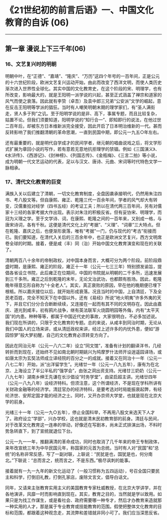 # 《21世纪初的前言后语》一、中国文化教育的自诉 (06)

------

## 第一章 漫说上下三千年(06)

### 16、文艺复兴时的明朝

明朝中叶，在“正德”、“嘉靖”、“隆庆”、“万历”这四个年号的一百年间，正是公元的十六世纪阶段，欧洲文艺复兴运动开始，由此而改变了西洋文明，而使人类历史渐次进入世界性全球化。其实中国的文化教育史，在这个阶段的宋、明理学，也有所改变，影响最大的，就是王阳明一派学说的兴起，甚至正式涵盖了禅宗和道家的风气而使之衰落。因此就有李贽（卓吾）及袁中郎三兄弟“公安派”文学的崛起，意在反击王阳明等学派的猖狂。当时有人嘲笑明朝末期的理学家们，有“圣人满街走，贤人多于狗”之讥。至于阳明学说的是非、高下，事属专题，而且比较复杂，姑置不论。但我们须要知道，阳明学说的“知行合一”、即知即行的说法，在他过世二百年后，却被东方日本维新派完全接受，因此开启了日本明治维新的一代。甚而反转影响了我们推翻清朝的革命思潮，一直到民国中期，即公元一九五○年左右。

还有最重要的，就是明代自学成才的民间学者，继元朝的唱曲说戏之后，将文学形式扩展为章回小说的写作，若有意若无意地抗拒理学的禁锢。例如《三国演义》、《水浒传》、《西游记》、《封神榜》、《列国志传》、《金瓶梅》、《三言二拍》等小说，成为明朝一代文艺运动的代表，足以与汉文、唐诗、元曲、宋词等时代特色文学一脉相承。

### 17、清代文化教育的巨变

满族入关以后建立了清朝，一切文化教育制度，全盘因袭承接明代，仍然用朱注四书、考八股文等。但自康熙、雍正、乾隆三代一百余年间，学者的风气却大有转变，汉儒重拾对经学（四书五经）的考证工夫；所以在清代两三百年间，另有对儒家十三经的各家考据大作出现。表示对朱注的积极反省。但有妥协宋、明理学，而冠为义理之学。至于文学诗、词，在康熙、乾隆之间的一百年来，又别成一格，与唐宋诗词，各有千秋。这便是清代文化上的“考据”、“义理”、“词章”三大特点。但在乾隆、嘉庆之后，也便渐形衰落，唯有“考据”一门，仍与现代的“考古”衔接而已。我们要知道，在清代入关后的三百余年中，也正是欧洲文艺复兴，西方文明席卷全球的时期。接着，便是咸（丰）同（治）开始中国文化教育演变和现在的关联了。

清朝两百八十余年的帝制政权，对中国本身而言，大概可分为两个阶段。前阶段鼎盛时期，是康熙、雍正的阶段，雍正十一年（公元一七三三年）特别颁发谕旨，提倡各省设立书院，此后雍正在位期间，中国的书院就从明朝的二千多所，迅速发展到三千多所。雍正之后到乾隆的末年，无论文治武功，也都颇有胜场。因此，乾隆晚年得意忘形自称为“十全老人”。其实，真正衰败的原因，早在他的晚期便已埋下根柢。所以嘉庆接位以后，就开始形成衰落。况且当时的中国，上自清廷，下及全民老百姓，完全不知天下在中国以外，还有《易经》所说“地火明夷”许多外夷的天下，并且它们分分合合断断续续，又连接在一起而有其不同的文明存在。因此由嘉庆、道光到咸丰，初有鸦片战争，继有英法联军火烧圆明园等外侮，内有“太平天国”的内患。种种等等，都属于中国近代史的事故，大家很明白，不必多加述说。我们现在所讲的，只限于文化教育的专题。总的来说，从咸丰到同治时期，无论从我们中国人的立场来讲，或从清廷政权来讲，经过上述许多的内忧外患，便如“游园惊梦”般大梦初醒，自己的文化教育必须转变方向了。

因此在同治元年（公元一八六二年）设立“同文馆”，准备有计划的翻译洋书，几经转折而到现在，还始终不见如南北朝时期姚兴为鸠摩罗什法师开设逍遥园译场，或如唐太宗为玄奘法师成立译经院的百分之一的成就。接着又在同治十一年（公元一八七二年）开始，派“出洋留学生”。光绪廿一年（公元一八九五年），康有为在北京、上海设立了半公半私的“强学会”，由张之洞出资支持。光绪廿三奶奶（公元一八九七年）湖南乡绅王先谦在长沙倡设“时务学堂”，由梁启超主讲。光绪廿四年（公元一八九八年）设经济特科。但须注意，这个所谓经济，不是现在学科所讲有关财政金融等的经济学。清廷官办的经济特科，是要考选对时局能振衰起弊，有经纶济世、安邦定国才能的经济之士。同时，又开办京师大学堂，也就是现在北京大学的前身。

光绪三十一年（公元一九○五年），停止全国科举，不再用八股文来选天下人才了。政府设立“学部”，兴办学校，这也就是清末民初教育部的前身。清廷与民间，对于改革文化教育这一连串的举动，好像还在写剧本，尚未正式排演出场，不料时势急转直下，到了宣统就退位下台。

公元一九一一年，推翻满清的革命成功，同时也取消了几千年来的帝王专制政体，来年改宣统三年为中华民国元年，称国家的元首为总统。当时有人对“民国”和“总统”的名称非常反感，写了一副对联，上联说：“民犹是也，国犹是也，何分南北。”下联说：“总而言之，统而言之，不是东西。”极尽讽刺的能事。

接着就有一九一九年的新文化运动了（一般习惯称为五四运动），号召全国只要民主和科学，打倒旧礼教，打倒孔家店，废除文言文，倡导白话文。

同年，又请来主张教育实用主义的美国教育专家杜威教授，在北京大学讲学，并在各地演讲，风靡一时而影响直到现在。其实，教育之目的，当然就是学以致用。如果只是为找工作谋生，或是看社会、政府需要哪一种专才，然后才办教育来造就那一种实用的人才，那是属于专业教育或技能教育的范围。假使把整体文化教育的目标和范围，都跟着这种观念走，其流弊和差错就非同小可了。我们应当深思反省。

